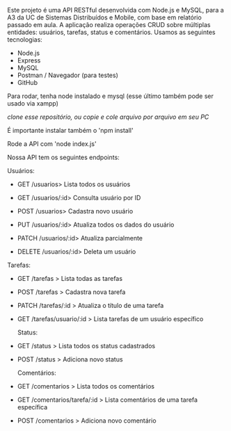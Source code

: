 Este projeto é uma API RESTful desenvolvida com Node.js e MySQL, para a A3 da UC de Sistemas Distribuídos e Mobile, com base em relatório passado em aula.
A aplicação realiza operações CRUD sobre múltiplas entidades: usuários, tarefas, status e comentários.
Usamos as seguintes tecnologias:
- Node.js
- Express
- MySQL
- Postman / Navegador (para testes)
- GitHub

Para rodar, tenha node instalado e mysql (esse último também pode ser usado via xampp)

*clone esse repositório, ou copie e cole arquivo por arquivo em seu PC*

É importante instalar também o 'npm install'

Rode a API com 'node index.js'


Nossa API tem os seguintes endpoints:

Usuários:

- GET /usuarios> Lista todos os usuários
  
- GET /usuarios/:id> Consulta usuário por ID
  
- POST /usuarios> Cadastra novo usuário
  
- PUT /usuarios/:id> Atualiza todos os dados do usuário
  
- PATCH /usuarios/:id> Atualiza parcialmente
  
- DELETE /usuarios/:id> Deleta um usuário

Tarefas:

- GET /tarefas > Lista todas as tarefas
  
- POST /tarefas > Cadastra nova tarefa
  
- PATCH /tarefas/:id > Atualiza o título de uma tarefa
  
- GET /tarefas/usuario/:id > Lista tarefas de um usuário específico

  Status:
  
- GET /status > Lista todos os status cadastrados
  
- POST /status > Adiciona novo status

  Comentários:
  
- GET /comentarios > Lista todos os comentários
  
- GET /comentarios/tarefa/:id > Lista comentários de uma tarefa específica
  
- POST /comentarios > Adiciona novo comentário
  
  
